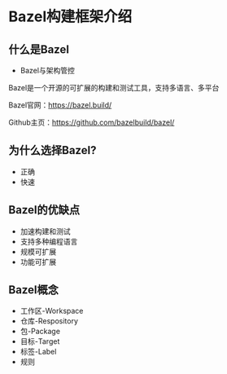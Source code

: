 # Bazel构建框架介绍

## 什么是Bazel

* Bazel与架构管控

Bazel是一个开源的可扩展的构建和测试工具，支持多语言、多平台

Bazel官网：https://bazel.build/

Github主页：https://github.com/bazelbuild/bazel/

## 为什么选择Bazel?

* 正确
* 快速

## Bazel的优缺点

* 加速构建和测试
* 支持多种编程语言
* 规模可扩展
* 功能可扩展

## Bazel概念

* 工作区-Workspace
* 仓库-Respository
* 包-Package
* 目标-Target
* 标签-Label
* 规则
